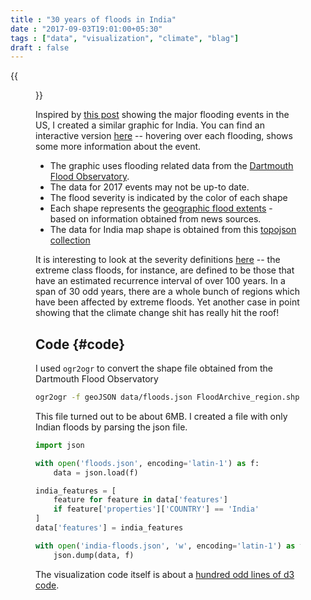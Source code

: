 ```yaml
---
title : "30 years of floods in India"
date : "2017-09-03T19:01:00+05:30"
tags : ["data", "visualization", "climate", "blag"]
draft : false
---
```


{{<figure src="/images/30-years-flooding.png">}}

Inspired by [this post](https://www.axios.com/thirty-years-of-major-flooding-in-the-united-states-2479957846.html) showing the major flooding events in the US, I created a
similar graphic for India. You can find an interactive version [here](https://punchagan.github.io/data-projects/30-years-floods/) -- hovering
over each flooding, shows some more information about the event.

-   The graphic uses flooding related data from the [Dartmouth Flood Observatory](http://www.dartmouth.edu/~floods/Archives/index.html).
-   The data for 2017 events may not be up-to date.
-   The flood severity is indicated by the color of each shape
-   Each shape represents the [geographic flood extents](http://www.dartmouth.edu/~floods/Archives/ArchiveNotes.html) - based on information
    obtained from news sources.
-   The data for India map shape is obtained from this [topojson collection](https://github.com/deldersveld/topojson/tree/master/countries/india)

It is interesting to look at the severity definitions [here](http://floodobservatory.colorado.edu/Archives/ArchiveNotes.html) -- the extreme class
floods, for instance, are defined to be those that have an estimated recurrence
interval of over 100 years. In a span of 30 odd years, there are a whole bunch
of regions which have been affected by extreme floods. Yet another case in point
showing that the climate change shit has really hit the roof!


## Code {#code}

I used `ogr2ogr` to convert the shape file obtained from the Dartmouth Flood
Observatory

```sh
ogr2ogr -f geoJSON data/floods.json FloodArchive_region.shp
```

This file turned out to be about 6MB. I created a file with only Indian floods
by parsing the json file.

```python
import json

with open('floods.json', encoding='latin-1') as f:
    data = json.load(f)

india_features = [
    feature for feature in data['features']
    if feature['properties']['COUNTRY'] == 'India'
]
data['features'] = india_features

with open('india-floods.json', 'w', encoding='latin-1') as f:
    json.dump(data, f)
```

The visualization code itself is about a [hundred odd lines of d3 code](https://github.com/punchagan/data-projects/blob/master/30-years-floods/viz.js).
